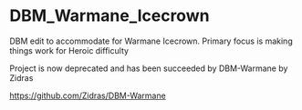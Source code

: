 # DBM_Warmane_Icecrown

DBM edit to accommodate for Warmane Icecrown. Primary focus is making things work for Heroic difficulty

Project is now deprecated and has been succeeded by DBM-Warmane by Zidras

https://github.com/Zidras/DBM-Warmane
